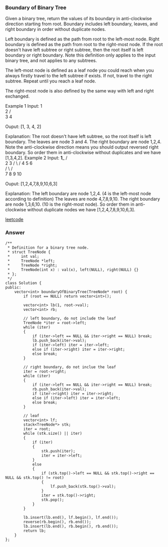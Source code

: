 ### Boundary of Binary Tree
Given a binary tree, return the values of its boundary in anti-clockwise direction starting from root. Boundary includes left boundary, leaves, and right boundary in order without duplicate nodes.

Left boundary is defined as the path from root to the left-most node. Right boundary is defined as the path from root to the right-most node. If the root doesn't have left subtree or right subtree, then the root itself is left boundary or right boundary. Note this definition only applies to the input binary tree, and not applies to any subtrees.

The left-most node is defined as a leaf node you could reach when you always firstly travel to the left subtree if exists. If not, travel to the right subtree. Repeat until you reach a leaf node.

The right-most node is also defined by the same way with left and right exchanged.

Example 1
Input:
  1
   \
    2
   / \
  3   4

Ouput:
[1, 3, 4, 2]

Explanation:
The root doesn't have left subtree, so the root itself is left boundary.
The leaves are node 3 and 4.
The right boundary are node 1,2,4. Note the anti-clockwise direction means you should output reversed right boundary.
So order them in anti-clockwise without duplicates and we have [1,3,4,2].
Example 2
Input:
	    ____1_____
	   /          \
	  2            3
	 / \          / 
	4   5        6   
	   / \      / \
	  7   8    9  10  
       
Ouput:
[1,2,4,7,8,9,10,6,3]

Explanation:
The left boundary are node 1,2,4. (4 is the left-most node according to definition)
The leaves are node 4,7,8,9,10.
The right boundary are node 1,3,6,10. (10 is the right-most node).
So order them in anti-clockwise without duplicate nodes we have [1,2,4,7,8,9,10,6,3].

[leetcode](https://leetcode.com/problems/boundary-of-binary-tree/description/)

### Answer
	/**
	 * Definition for a binary tree node.
	 * struct TreeNode {
	 *     int val;
	 *     TreeNode *left;
	 *     TreeNode *right;
	 *     TreeNode(int x) : val(x), left(NULL), right(NULL) {}
	 * };
	 */
	class Solution {
	public:
	    vector<int> boundaryOfBinaryTree(TreeNode* root) {
	        if (root == NULL) return vector<int>();
	        
	        vector<int> lb(1, root->val);
	        vector<int> rb;
	        
	        // left boundary, do not include the leaf
	        TreeNode *iter = root->left;
	        while (iter)
	        {
	            if (iter->left == NULL && iter->right == NULL) break;
	            lb.push_back(iter->val);
	            if (iter->left) iter = iter->left;
	            else if (iter->right) iter = iter->right;
	            else break;
	        }
	        
	        // right boundary, do not inclue the leaf
	        iter = root->right;
	        while (iter)
	        {
	            if (iter->left == NULL && iter->right == NULL) break;
	            rb.push_back(iter->val);
	            if (iter->right) iter = iter->right;
	            else if (iter->left) iter = iter->left;
	            else break;
	        }
	        
	        // leaf
	        vector<int> lf;
	        stack<TreeNode*> stk;
	        iter = root;
	        while (stk.size() || iter)
	        {
	            if (iter)
	            {
	                stk.push(iter);
	                iter = iter->left;
	            }
	            else
	            {
	                if (stk.top()->left == NULL && stk.top()->right == NULL && stk.top() != root)
	                {
	                    lf.push_back(stk.top()->val);
	                }
	                iter = stk.top()->right;
	                stk.pop();
	            }
	        }
	        
	        lb.insert(lb.end(), lf.begin(), lf.end());
	        reverse(rb.begin(), rb.end());
	        lb.insert(lb.end(), rb.begin(), rb.end());
	        return lb;
	    }
	};